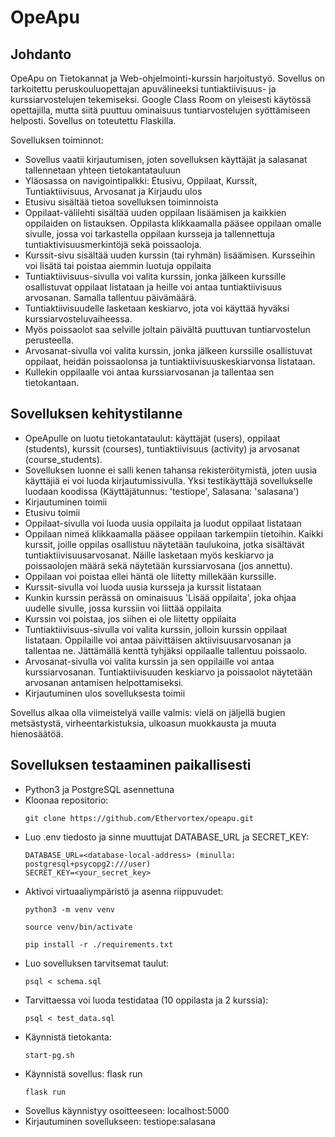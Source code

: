 # OpeApu
## Johdanto
OpeApu on Tietokannat ja Web-ohjelmointi-kurssin harjoitustyö. Sovellus on tarkoitettu peruskouluopettajan
apuvälineeksi tuntiaktiivisuus- ja kurssiarvostelujen tekemiseksi. Google Class Room on yleisesti käytössä
opettajilla, mutta siitä puuttuu ominaisuus tuntiarvostelujen syöttämiseen helposti. Sovellus on toteutettu Flaskilla.

Sovelluksen toiminnot:
* Sovellus vaatii kirjautumisen, joten sovelluksen käyttäjät ja salasanat tallennetaan yhteen tietokantatauluun
* Yläosassa on navigointipalkki: Etusivu, Oppilaat, Kurssit, Tuntiaktiivisuus, Arvosanat ja Kirjaudu ulos
* Etusivu sisältää tietoa sovelluksen toiminnoista
* Oppilaat-välilehti sisältää uuden oppilaan lisäämisen ja kaikkien oppilaiden on listauksen. Oppilasta klikkaamalla pääsee oppilaan omalle sivulle, jossa voi tarkastella oppilaan kursseja ja tallennettuja tuntiaktivisuusmerkintöjä sekä poissaoloja.
* Kurssit-sivu sisältää uuden kurssin (tai ryhmän) lisäämisen. Kursseihin voi lisätä tai poistaa aiemmin luotuja oppilaita
* Tuntiaktiivisuus-sivulla voi valita kurssin, jonka jälkeen kurssille osallistuvat oppilaat listataan ja heille voi antaa tuntiaktiivisuus arvosanan. Samalla tallentuu päivämäärä.
* Tuntiaktiivisuudelle lasketaan keskiarvo, jota voi käyttää hyväksi kurssiarvosteluvaiheessa.
* Myös poissaolot saa selville joltain päivältä puuttuvan tuntiarvostelun perusteella.
* Arvosanat-sivulla voi valita kurssin, jonka jälkeen kurssille osallistuvat oppilaat, heidän poissaolonsa ja tuntiaktiivisuuskeskiarvonsa listataan.
* Kullekin oppilaalle voi antaa kurssiarvosanan ja tallentaa sen tietokantaan.

## Sovelluksen kehitystilanne
* OpeApulle on luotu tietokantataulut: käyttäjät (users), oppilaat (students), kurssit 
(courses), tuntiaktiivisuus (activity) ja arvosanat (course_students).  
* Sovelluksen luonne ei salli kenen tahansa rekisteröitymistä, joten uusia käyttäjiä ei voi luoda kirjautumissivulla. Yksi testikäyttäjä
sovellukselle luodaan koodissa (Käyttäjätunnus: 'testiope', Salasana: 'salasana')
* Kirjautuminen toimii
* Etusivu toimii
* Oppilaat-sivulla voi luoda uusia oppilaita ja luodut oppilaat listataan
* Oppilaan nimeä klikkaamalla pääsee oppilaan tarkempiin tietoihin. Kaikki kurssit, joille oppilas osallistuu näytetään taulukoina, jotka sisältävät tuntiaktiivisuusarvosanat. Näille lasketaan myös keskiarvo ja poissaolojen määrä sekä näytetään kurssiarvosana (jos annettu). 
* Oppilaan voi poistaa ellei häntä ole liitetty millekään kurssille.
* Kurssit-sivulla voi luoda uusia kursseja ja kurssit listataan
* Kunkin kurssin perässä on ominaisuus 'Lisää oppilaita', joka ohjaa uudelle sivulle, jossa kurssiin voi liittää oppilaita
* Kurssin voi poistaa, jos siihen ei ole liitetty oppilaita
* Tuntiaktiivisuus-sivulla voi valita kurssin, jolloin kurssin oppilaat listataan. Oppilaille voi antaa päivittäisen aktiivisuusarvosanan ja tallentaa ne. Jättämällä kenttä tyhjäksi oppilaalle tallentuu poissaolo.
* Arvosanat-sivulla voi valita kurssin ja sen oppilaille voi antaa kurssiarvosanan. Tuntiaktiivisuuden keskiarvo ja poissaolot näytetään arvosanan antamisen helpottamiseksi.
* Kirjautuminen ulos sovelluksesta toimii

Sovellus alkaa olla viimeistelyä vaille valmis: vielä on jäljellä bugien metsästystä, virheentarkistuksia, ulkoasun muokkausta ja muuta hienosäätöä.

## Sovelluksen testaaminen paikallisesti
* Python3 ja PostgreSQL asennettuna
* Kloonaa repositorio:
  ```
  git clone https://github.com/Ethervortex/opeapu.git 
  ```
* Luo .env tiedosto ja sinne muuttujat DATABASE_URL ja SECRET_KEY:
  ```
  DATABASE_URL=<database-local-address> (minulla: postgresql+psycopg2:///user)
  SECRET_KEY=<your_secret_key>
  ```
* Aktivoi virtuaaliympäristö ja asenna riippuvudet:
  ```
  python3 -m venv venv
  ```
  ```
  source venv/bin/activate
  ```
  ```
  pip install -r ./requirements.txt
  ```
* Luo sovelluksen tarvitsemat taulut:
  ```
  psql < schema.sql
  ```
* Tarvittaessa voi luoda testidataa (10 oppilasta ja 2 kurssia):
  ```
  psql < test_data.sql
  ```
* Käynnistä tietokanta:
  ```
  start-pg.sh
  ```
* Käynnistä sovellus: flask run
  ```
  flask run
  ```
* Sovellus käynnistyy osoitteeseen: localhost:5000
* Kirjautuminen sovellukseen: testiope:salasana
